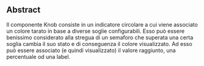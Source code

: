 ## Abstract
Il componente Knob consiste in un indicatore circolare a cui viene associato un colore tarato in base a diverse soglie configurabili.
Esso può essere benissimo considerato alla stregua di un semaforo che superata una certa soglia cambia il suo stato e di conseguenza il colore visualizzato.
Ad esso può essere associato (e quindi visualizzato) il valore raggiunto, una percentuale od una label.
